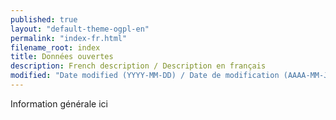 ```yaml
---
published: true
layout: "default-theme-ogpl-en"
permalink: "index-fr.html"
filename_root: index
title: Données ouvertes
description: French description / Description en français
modified: "Date modified (YYYY-MM-DD) / Date de modification (AAAA-MM-JJ)"
---
```


Information générale ici
